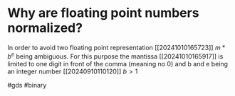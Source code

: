 # Why are floating point numbers normalized? 
In order to avoid two floating point representation [[20241010165723]] $m*b^e$ being ambiguous.
For this purpose the mantissa [[20241010165917]] is limited to one digit in front of the comma (meaning no 0)
and b and e being an integer number [[20240910110120]] $b>1$

#gds #binary